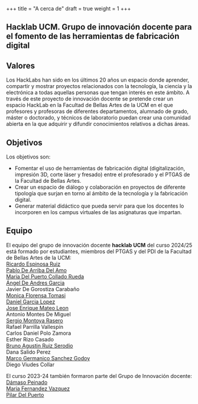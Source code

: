 +++
title = "A cerca de"
draft = true
weight = 1
+++
## Hacklab UCM. Grupo de innovación docente para el fomento de las herramientas de fabricación digital

## Valores
Los HackLabs han sido en los últimos 20 años un espacio donde aprender, compartir y mostrar proyectos relacionados con la tecnología, la ciencia y la electrónica a todas aquellas personas que tengan interés en este ámbito. A través de este proyecto de innovación docente se pretende crear un espacio HackLab en la Facultad de Bellas Artes de la UCM en el que profesores y profesoras de diferentes departamentos, alumnado de grado, máster o doctorado, y técnicos de laboratorio puedan crear una comunidad abierta en la que adquirir y difundir conocimientos relativos a dichas áreas.  
## Objetivos
Los objetivos son:  
- Fomentar el uso de herramientas de fabricación digital (digitalización, impresión 3D, corte láser y fresado) entre el profesorado y el PTGAS de la Facultad de Bellas Artes.  
- Crear un espacio de diálogo y colaboración en proyectos de diferente tipología que surjan en torno al ámbito de la tecnología y la fabricación digital.   
- Generar material didáctico que pueda servir para que los docentes lo incorporen en los campus virtuales de las asignaturas que impartan.   
## Equipo
El equipo del grupo de innovación docente **hacklab UCM** del curso 2024/25 está formado por estudiantes, miembros del PTGAS y del PDI de la Facultad de Bellas Artes de la UCM:  
[Ricardo Espinosa Ruiz](https://www.ucm.es/directorio?id=30024)  
[Pablo De Arriba Del Amo](https://www.ucm.es/directorio?id=8570)  
[Maria Del Puerto Collado Rueda](https://www.ucm.es/directorio?id=28021)  
[Ángel De Andres Garcia](https://www.ucm.es/directorio?id=7250)  
Javier De Gorostiza Carabaño  
[Monica Florensa Tomasi](https://www.ucm.es/directorio?id=29033)  
[Daniel Garcia Lopez](https://www.ucm.es/directorio?id=34676)  
[Jose Enrique Mateo Leon](https://www.ucm.es/directorio?id=24471)  
Antonio Montes De Miguel  
[Sergio Montoya Rasero](https://www.ucm.es/directorio?id=35259)  
Rafael Parrilla Vallespín  
Carlos Daniel Polo Zamora  
Esther Rizo Casado  
[Bruno Agustin Ruiz Serodio](https://www.ucm.es/directorio/?id=35185)  
Dana Salido Perez  
[Marco Germanico Sanchez Godoy](https://www.ucm.es/directorio?id=35985)  
Diego Viudes Collar  
  
El curso 2023-24 también formaron parte del Grupo de Innovación docente:  
[Dámaso Peinado](https://www.ucm.es/directorio?id=35631)  
[Maria Fernandez Vazquez](https://www.ucm.es/directorio?id=29114)  
[Pilar Del Puerto](https://www.ucm.es/directorio?id=34870)
